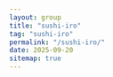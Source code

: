 ```yaml
---
layout: group
title: "sushi-iro"
tag: "sushi-iro"
permalink: "/sushi-iro/"
date: 2025-09-20
sitemap: true
---
```

